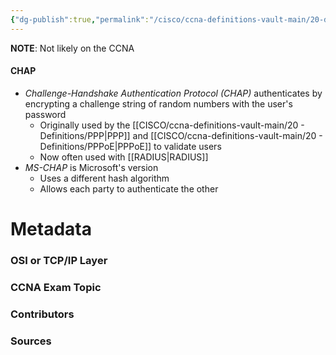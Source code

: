 ```yaml
---
{"dg-publish":true,"permalink":"/cisco/ccna-definitions-vault-main/20-definitions/chap/","tags":["defs_ccna"]}
---
```


**NOTE**: Not likely on the CCNA
#### CHAP
- *Challenge-Handshake Authentication Protocol (CHAP)* authenticates by encrypting a challenge string of random numbers with the user's password
	- Originally used by the [[CISCO/ccna-definitions-vault-main/20 - Definitions/PPP\|PPP]] and [[CISCO/ccna-definitions-vault-main/20 - Definitions/PPPoE\|PPPoE]] to validate users
	- Now often used with [[RADIUS\|RADIUS]]
- *MS-CHAP* is Microsoft's version
	- Uses a different hash algorithm
	- Allows each party to authenticate the other



# Metadata
### OSI or TCP/IP Layer

### CCNA Exam Topic

### Contributors

### Sources
